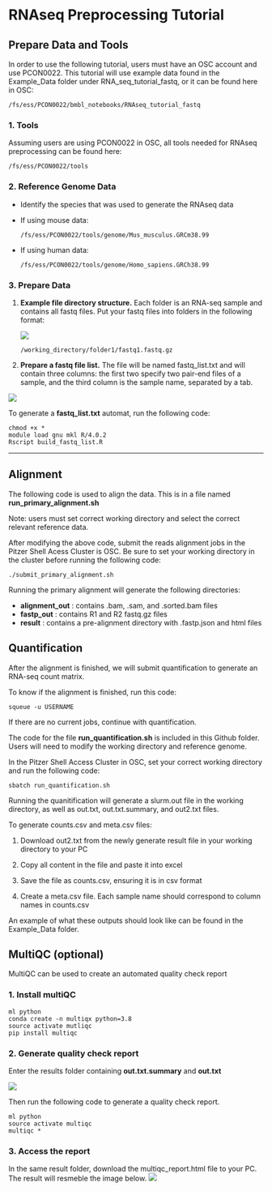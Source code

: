 # RNAseq Preprocessing Tutorial

## Prepare Data and Tools

In order to use the following tutorial, users must have an OSC account and use PCON0022.
This tutorial will use example data found in the Example_Data folder under RNA_seq_tutorial_fastq, or it can be found here in OSC:
```
/fs/ess/PCON0022/bmbl_notebooks/RNAseq_tutorial_fastq
```


### 1. Tools

Assuming users are using PCON0022 in OSC, all tools needed for RNAseq preprocessing can be found here:

```
/fs/ess/PCON0022/tools
```

### 2. Reference Genome Data

- Identify the species that was used to generate the RNAseq data

- If using mouse data:
  
  ```
  /fs/ess/PCON0022/tools/genome/Mus_musculus.GRCm38.99
  ```

- If using human data:
  
  ```
  /fs/ess/PCON0022/tools/genome/Homo_sapiens.GRCh38.99
  ```

### 3. Prepare Data

1. **Example file directory structure.** Each folder is an RNA-seq sample and contains all fastq files. Put your fastq files into folders in the following format:
   
   ![](./fastqs.png)
   
   ```
   /working_directory/folder1/fastq1.fastq.gz 
   ```

2. **Prepare a fastq file list.** The file will be named fastq_list.txt and will contain three columns: the first two specify two pair-end files of a sample, and the third column is the sample name, separated by a tab.
   
  ![](./list.png#center)
   
  To generate a **fastq_list.txt** automat, run the following code:
   
   ```
   chmod +x *
   module load gnu mkl R/4.0.2
   Rscript build_fastq_list.R
   ```

---

## Alignment

The following code is used to align the data. This is in a file named **run_primary_alignment.sh**

Note: users must set correct working directory and select the correct relevant reference data.


After modifying the above code, submit the reads alignment jobs in the Pitzer Shell Acess Cluster is OSC. Be sure to set your working directory in the cluster before running the following code:

```
./submit_primary_alignment.sh
```
Running the primary alignment will generate the following directories:
- **alignment_out** : contains .bam, .sam, and .sorted.bam files
- **fastp_out** : contains R1 and R2 fastq.gz files
- **result** : contains a pre-alignment directory with .fastp.json and html files


## Quantification

After the alignment is finished, we will submit quantification to generate an RNA-seq count matrix.

To know if the alignment is finished, run this code:

```
squeue -u USERNAME
```

If there are no current jobs, continue with quantification.

The code for the file **run_quantification.sh** is included in this Github folder. Users will need to modify the working directory and reference genome.


In the Pitzer Shell Access Cluster in OSC, set your correct working directory and run the following code:

```
sbatch run_quantification.sh
```
Running the quanitification will generate a slurm.out file in the working directory, as well as out.txt, out.txt.summary, and out2.txt files.

To generate counts.csv and meta.csv files:

1. Download out2.txt from the newly generate result file in your working directory to your PC

2. Copy all content in the file and paste it into excel

3. Save the file as counts.csv, ensuring it is in csv format

4. Create a meta.csv file. Each sample name should correspond to column names in counts.csv

An example of what these outputs should look like can be found in the Example_Data folder.

## MultiQC (optional)

MultiQC can be used to create an automated quality check report

### 1. Install multiQC

```
ml python
conda create -n multiqx python=3.8
source activate mutliqc
pip install multiqc
```

### 2. Generate quality check report

Enter the results folder containing **out.txt.summary** and **out.txt**

![](./outs.png#center)

Then run the following code to generate a quality check report.

```
ml python
source activate multiqc
multiqc *
```

### 3. Access the report
In the same result folder, download the multiqc_report.html file to your PC. The result will resmeble the image below.
![](./multiqc.png#center)
